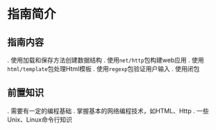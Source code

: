 # 指南简介

## 指南内容

. 使用加载和保存方法创建数据结构
. 使用`net/http`包构建web应用
. 使用`html/template`包处理Html模板
. 使用`regexp`包验证用户输入
. 使用闭包

## 前置知识

. 需要有一定的编程基础
. 掌握基本的网络编程技术，如HTML、Http
. 一些Unix、Linux命令行知识
